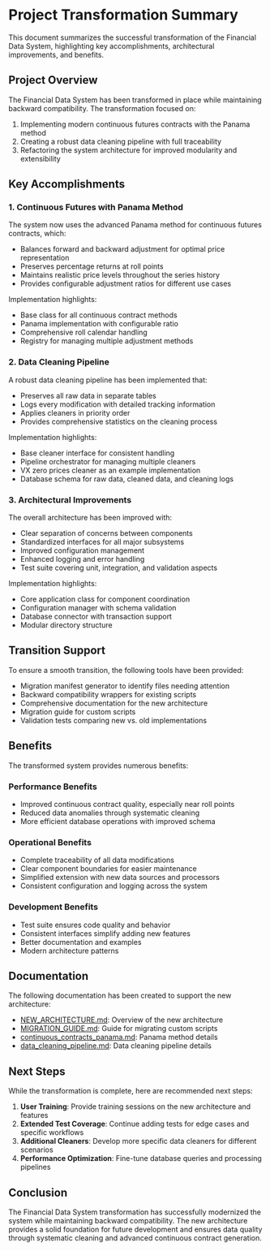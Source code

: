 # Project Transformation Summary

This document summarizes the successful transformation of the Financial Data System, highlighting key accomplishments, architectural improvements, and benefits.

## Project Overview

The Financial Data System has been transformed in place while maintaining backward compatibility. The transformation focused on:

1. Implementing modern continuous futures contracts with the Panama method
2. Creating a robust data cleaning pipeline with full traceability
3. Refactoring the system architecture for improved modularity and extensibility

## Key Accomplishments

### 1. Continuous Futures with Panama Method

The system now uses the advanced Panama method for continuous futures contracts, which:

- Balances forward and backward adjustment for optimal price representation
- Preserves percentage returns at roll points
- Maintains realistic price levels throughout the series history
- Provides configurable adjustment ratios for different use cases

Implementation highlights:
- Base class for all continuous contract methods
- Panama implementation with configurable ratio
- Comprehensive roll calendar handling
- Registry for managing multiple adjustment methods

### 2. Data Cleaning Pipeline

A robust data cleaning pipeline has been implemented that:

- Preserves all raw data in separate tables
- Logs every modification with detailed tracking information
- Applies cleaners in priority order
- Provides comprehensive statistics on the cleaning process

Implementation highlights:
- Base cleaner interface for consistent handling
- Pipeline orchestrator for managing multiple cleaners
- VX zero prices cleaner as an example implementation
- Database schema for raw data, cleaned data, and cleaning logs

### 3. Architectural Improvements

The overall architecture has been improved with:

- Clear separation of concerns between components
- Standardized interfaces for all major subsystems
- Improved configuration management
- Enhanced logging and error handling
- Test suite covering unit, integration, and validation aspects

Implementation highlights:
- Core application class for component coordination
- Configuration manager with schema validation
- Database connector with transaction support
- Modular directory structure

## Transition Support

To ensure a smooth transition, the following tools have been provided:

- Migration manifest generator to identify files needing attention
- Backward compatibility wrappers for existing scripts
- Comprehensive documentation for the new architecture
- Migration guide for custom scripts
- Validation tests comparing new vs. old implementations

## Benefits

The transformed system provides numerous benefits:

### Performance Benefits

- Improved continuous contract quality, especially near roll points
- Reduced data anomalies through systematic cleaning
- More efficient database operations with improved schema

### Operational Benefits

- Complete traceability of all data modifications
- Clear component boundaries for easier maintenance
- Simplified extension with new data sources and processors
- Consistent configuration and logging across the system

### Development Benefits

- Test suite ensures code quality and behavior
- Consistent interfaces simplify adding new features
- Better documentation and examples
- Modern architecture patterns

## Documentation

The following documentation has been created to support the new architecture:

- [NEW_ARCHITECTURE.md](NEW_ARCHITECTURE.md): Overview of the new architecture
- [MIGRATION_GUIDE.md](MIGRATION_GUIDE.md): Guide for migrating custom scripts
- [continuous_contracts_panama.md](continuous_contracts_panama.md): Panama method details
- [data_cleaning_pipeline.md](data_cleaning_pipeline.md): Data cleaning pipeline details

## Next Steps

While the transformation is complete, here are recommended next steps:

1. **User Training**: Provide training sessions on the new architecture and features
2. **Extended Test Coverage**: Continue adding tests for edge cases and specific workflows
3. **Additional Cleaners**: Develop more specific data cleaners for different scenarios
4. **Performance Optimization**: Fine-tune database queries and processing pipelines

## Conclusion

The Financial Data System transformation has successfully modernized the system while maintaining backward compatibility. The new architecture provides a solid foundation for future development and ensures data quality through systematic cleaning and advanced continuous contract generation.